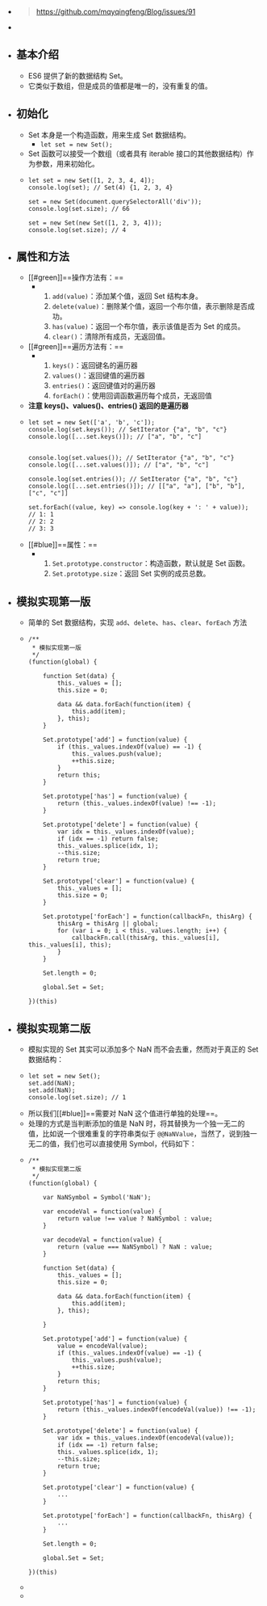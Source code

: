 - >https://github.com/mqyqingfeng/Blog/issues/91
-
- ## 基本介绍
	- ES6 提供了新的数据结构 Set。
	- 它类似于数组，但是成员的值都是唯一的，没有重复的值。
- ## 初始化
	- Set 本身是一个构造函数，用来生成 Set 数据结构。
		- `let set = new Set();`
	- Set 函数可以接受一个数组（或者具有 iterable 接口的其他数据结构）作为参数，用来初始化。
	- ```
	  let set = new Set([1, 2, 3, 4, 4]);
	  console.log(set); // Set(4) {1, 2, 3, 4}
	  
	  set = new Set(document.querySelectorAll('div'));
	  console.log(set.size); // 66
	  
	  set = new Set(new Set([1, 2, 3, 4]));
	  console.log(set.size); // 4
	  ```
- ## 属性和方法
	- [[#green]]==操作方法有：==
		- 1. `add(value)`：添加某个值，返回 Set 结构本身。
		  2. `delete(value)`：删除某个值，返回一个布尔值，表示删除是否成功。
		  3. `has(value)`：返回一个布尔值，表示该值是否为 Set 的成员。
		  4. `clear()`：清除所有成员，无返回值。
	- [[#green]]==遍历方法有：==
		- 1. `keys()`：返回键名的遍历器
		  2. `values()`：返回键值的遍历器
		  3. `entries()`：返回键值对的遍历器
		  4. `forEach()`：使用回调函数遍历每个成员，无返回值
	- **注意 keys()、values()、entries() 返回的是遍历器**
	- ```
	  let set = new Set(['a', 'b', 'c']);
	  console.log(set.keys()); // SetIterator {"a", "b", "c"}
	  console.log([...set.keys()]); // ["a", "b", "c"]
	  
	  
	  console.log(set.values()); // SetIterator {"a", "b", "c"}
	  console.log([...set.values()]); // ["a", "b", "c"]
	  
	  console.log(set.entries()); // SetIterator {"a", "b", "c"}
	  console.log([...set.entries()]); // [["a", "a"], ["b", "b"], ["c", "c"]]
	  
	  set.forEach((value, key) => console.log(key + ': ' + value));
	  // 1: 1
	  // 2: 2
	  // 3: 3
	  ```
	- [[#blue]]==属性：==
		- 1. `Set.prototype.constructor`：构造函数，默认就是 Set 函数。
		  2. `Set.prototype.size`：返回 Set 实例的成员总数。
- ## 模拟实现第一版
	- 简单的 Set 数据结构，实现 `add`、`delete`、`has`、`clear`、`forEach` 方法
	- ```
	  /**
	   * 模拟实现第一版
	   */
	  (function(global) {
	  
	      function Set(data) {
	          this._values = [];
	          this.size = 0;
	  
	          data && data.forEach(function(item) {
	              this.add(item);
	          }, this);
	      }
	  
	      Set.prototype['add'] = function(value) {
	          if (this._values.indexOf(value) == -1) {
	              this._values.push(value);
	              ++this.size;
	          }
	          return this;
	      }
	  
	      Set.prototype['has'] = function(value) {
	          return (this._values.indexOf(value) !== -1);
	      }
	  
	      Set.prototype['delete'] = function(value) {
	          var idx = this._values.indexOf(value);
	          if (idx == -1) return false;
	          this._values.splice(idx, 1);
	          --this.size;
	          return true;
	      }
	  
	      Set.prototype['clear'] = function(value) {
	          this._values = [];
	          this.size = 0;
	      }
	  
	      Set.prototype['forEach'] = function(callbackFn, thisArg) {
	          thisArg = thisArg || global;
	          for (var i = 0; i < this._values.length; i++) {
	              callbackFn.call(thisArg, this._values[i], this._values[i], this);
	          }
	      }
	  
	      Set.length = 0;
	  
	      global.Set = Set;
	  
	  })(this)
	  ```
- ## 模拟实现第二版
	- 模拟实现的 Set 其实可以添加多个 NaN 而不会去重，然而对于真正的 Set 数据结构：
	- ```
	  let set = new Set();
	  set.add(NaN);
	  set.add(NaN);
	  console.log(set.size); // 1
	  ```
	- 所以我们[[#blue]]==需要对 NaN 这个值进行单独的处理==。
	- 处理的方式是当判断添加的值是 NaN 时，将其替换为一个独一无二的值，比如说一个很难重复的字符串类似于 `@@NaNValue`，当然了，说到独一无二的值，我们也可以直接使用 Symbol，代码如下：
	- ```
	  /**
	   * 模拟实现第二版
	   */
	  (function(global) {
	  
	      var NaNSymbol = Symbol('NaN');
	  
	      var encodeVal = function(value) {
	          return value !== value ? NaNSymbol : value;
	      }
	  
	      var decodeVal = function(value) {
	          return (value === NaNSymbol) ? NaN : value;
	      }
	  
	      function Set(data) {
	          this._values = [];
	          this.size = 0;
	  
	          data && data.forEach(function(item) {
	              this.add(item);
	          }, this);
	  
	      }
	  
	      Set.prototype['add'] = function(value) {
	          value = encodeVal(value);
	          if (this._values.indexOf(value) == -1) {
	              this._values.push(value);
	              ++this.size;
	          }
	          return this;
	      }
	  
	      Set.prototype['has'] = function(value) {
	          return (this._values.indexOf(encodeVal(value)) !== -1);
	      }
	  
	      Set.prototype['delete'] = function(value) {
	          var idx = this._values.indexOf(encodeVal(value));
	          if (idx == -1) return false;
	          this._values.splice(idx, 1);
	          --this.size;
	          return true;
	      }
	  
	      Set.prototype['clear'] = function(value) {
	          ...
	      }
	  
	      Set.prototype['forEach'] = function(callbackFn, thisArg) {
	          ...
	      }
	  
	      Set.length = 0;
	  
	      global.Set = Set;
	  
	  })(this)
	  ```
	-
	-